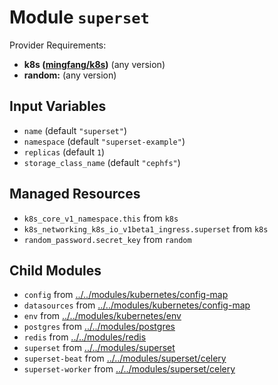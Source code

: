 
# Module `superset`

Provider Requirements:
* **k8s ([mingfang/k8s](https://registry.terraform.io/providers/mingfang/k8s/latest))** (any version)
* **random:** (any version)

## Input Variables
* `name` (default `"superset"`)
* `namespace` (default `"superset-example"`)
* `replicas` (default `1`)
* `storage_class_name` (default `"cephfs"`)

## Managed Resources
* `k8s_core_v1_namespace.this` from `k8s`
* `k8s_networking_k8s_io_v1beta1_ingress.superset` from `k8s`
* `random_password.secret_key` from `random`

## Child Modules
* `config` from [../../modules/kubernetes/config-map](../../modules/kubernetes/config-map)
* `datasources` from [../../modules/kubernetes/config-map](../../modules/kubernetes/config-map)
* `env` from [../../modules/kubernetes/env](../../modules/kubernetes/env)
* `postgres` from [../../modules/postgres](../../modules/postgres)
* `redis` from [../../modules/redis](../../modules/redis)
* `superset` from [../../modules/superset](../../modules/superset)
* `superset-beat` from [../../modules/superset/celery](../../modules/superset/celery)
* `superset-worker` from [../../modules/superset/celery](../../modules/superset/celery)

